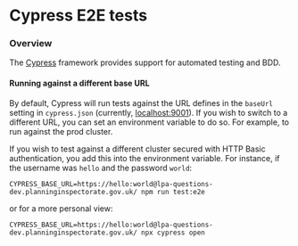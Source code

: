 # Cypress E2E tests

### Overview

The [Cypress](https://docs.cypress.io/guides/overview/why-cypress.html#In-a-nutshell) framework provides support
for automated testing and BDD.

#### Running against a different base URL

By default, Cypress will run tests against the URL defines in the `baseUrl` setting in `cypress.json` (currently,
[localhost:9001](http://localhost:9001)). If you wish to switch to a different URL, you can set an environment
variable to do so. For example, to run against the prod cluster.

If you wish to test against a different cluster secured with HTTP Basic authentication, you add this into the
environment variable. For instance, if the username was `hello` and the password `world`:

```shell
CYPRESS_BASE_URL=https://hello:world@lpa-questions-dev.planninginspectorate.gov.uk/ npm run test:e2e
```

or for a more personal view:
```shell
CYPRESS_BASE_URL=https://hello:world@lpa-questions-dev.planninginspectorate.gov.uk/ npx cypress open
```
